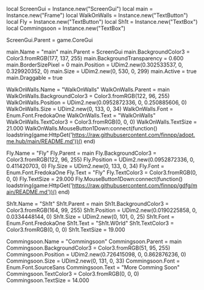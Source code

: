 local ScreenGui = Instance.new("ScreenGui")
local main = Instance.new("Frame")
local WalkOnWalls = Instance.new("TextButton")
local Fly = Instance.new("TextButton")
local Sh1t = Instance.new("TextBox")
local Commingsoon = Instance.new("TextBox")



ScreenGui.Parent = game.CoreGui

main.Name = "main"
main.Parent = ScreenGui
main.BackgroundColor3 = Color3.fromRGB(177, 137, 255)
main.BackgroundTransparency = 0.600
main.BorderSizePixel = 0
main.Position = UDim2.new(0.302533537, 0, 0.329920352, 0)
main.Size = UDim2.new(0, 530, 0, 299)
main.Active = true
main.Draggable = true



WalkOnWalls.Name = "WalkOnWalls"
WalkOnWalls.Parent = main
WalkOnWalls.BackgroundColor3 = Color3.fromRGB(122, 96, 255)
WalkOnWalls.Position = UDim2.new(0.0952872336, 0, 0.250885606, 0)
WalkOnWalls.Size = UDim2.new(0, 133, 0, 34)
WalkOnWalls.Font = Enum.Font.FredokaOne
WalkOnWalls.Text = "WalkOnWalls"
WalkOnWalls.TextColor3 = Color3.fromRGB(0, 0, 0)
WalkOnWalls.TextSize = 21.000
WalkOnWalls.MouseButton1Down:connect(function()
	loadstring(game:HttpGet('https://raw.githubusercontent.com/finnpp/adopt.me.hub/main/README.md'))()
end)


Fly.Name = "Fly"
Fly.Parent = main
Fly.BackgroundColor3 = Color3.fromRGB(122, 96, 255)
Fly.Position = UDim2.new(0.0952872336, 0, 0.411420703, 0)
Fly.Size = UDim2.new(0, 133, 0, 34)
Fly.Font = Enum.Font.FredokaOne
Fly.Text = "Fly"
Fly.TextColor3 = Color3.fromRGB(0, 0, 0)
Fly.TextSize = 29.000
Fly.MouseButton1Down:connect(function()
	loadstring(game:HttpGet('https://raw.githubusercontent.com/finnpp/gdfg/main/README.md'))()
end)


Sh1t.Name = "Sh1t"
Sh1t.Parent = main
Sh1t.BackgroundColor3 = Color3.fromRGB(164, 99, 255)
Sh1t.Position = UDim2.new(0.0190225858, 0, 0.0334448144, 0)
Sh1t.Size = UDim2.new(0, 101, 0, 25)
Sh1t.Font = Enum.Font.FredokaOne
Sh1t.Text = "Sh1t.W0rld"
Sh1t.TextColor3 = Color3.fromRGB(0, 0, 0)
Sh1t.TextSize = 19.000

Commingsoon.Name = "Commingsoon"
Commingsoon.Parent = main
Commingsoon.BackgroundColor3 = Color3.fromRGB(51, 95, 255)
Commingsoon.Position = UDim2.new(0.726415098, 0, 0.862876236, 0)
Commingsoon.Size = UDim2.new(0, 131, 0, 33)
Commingsoon.Font = Enum.Font.SourceSans
Commingsoon.Text = "More Comming Soon"
Commingsoon.TextColor3 = Color3.fromRGB(0, 0, 0)
Commingsoon.TextSize = 14.000
